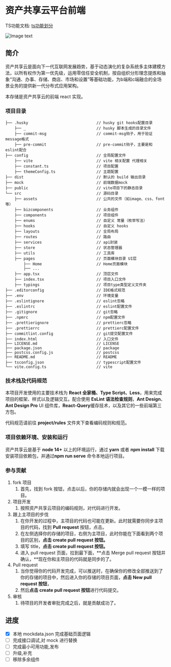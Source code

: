 # 资产共享云平台前端

TS功能文档: [ts功能划分](https://docs.qq.com/sheet/DQ2JhZGtJZFlsWWln)


![Image text](https://user-images.githubusercontent.com/8328012/201800690-9f5e989e-4ed3-4817-85b9-b594ac89fd31.png)

## 简介

资产共享云是面向下一代互联网发展趋势，基于动态演化的复杂系统多主体建模方法，以所有权作为第一优先级，运用零信任安全机制，按自组织分形理念提炼和抽象“沟通、办事、存储、商店、市场和设置”等基础功能，为b端和c端融合的全场景业务的提供新一代分布式应用架构。    

本存储是资产共享云的前端 react 实现。

### 项目目录

```
├── .husky                              // husky git hooks配置目录
    ├── _                               // husky 脚本生成的目录文件
    ├── commit-msg                      // commit-msg钩子，用于验证 message格式
    ├── pre-commit                      // pre-commit钩子，主要是和eslint配合
├── config                              // 全局配置文件
    ├── vite                            // vite 相关配置 代理相关
    ├── constant.ts                     // 项目配置
    ├── themeConfig.ts                  // 主题配置
├── dist                                // 默认的 build 输出目录
├── mock                                // 前端数据mock
├── public                              // vite项目下的静态目录
└── src                                 // 源码目录
    ├── assets                          // 公共的文件（如image、css、font等）
    ├── bizcomponents                   // 业务组件
    ├── components                      // 项目组件
    ├── enums                           // 自定义 常量（枚举写法）
    ├── hooks                           // 自定义 hooks
    ├── layouts                         // 全局布局
    ├── routes                          // 路由
    ├── services                        // api封装
    ├── store                           // 状态管理器
    ├── utils                           // 工具库
    ├── pages                           // 页面模块目录 UI层
        ├── Home                        // Home页面模块
        ├── ...
    ├── app.tsx                         // 顶层文件
    ├── index.tsx                       // 项目入口文件
    ├── typings                         // 项目type类型定义文件夹
├── .editorconfig                       // IDE格式规范
├── .env                                // 环境变量
├── .eslintignore                       // eslint忽略
├── .eslintrc                           // eslint配置文件
├── .gitignore                          // git忽略
├── .npmrc                              // npm配置文件
├── .prettierignore                     // prettierc忽略
├── .prettierrc                         // prettierc配置文件
├── commitlint.config                   // git提交配置文件
├── index.html                          // 入口文件
├── LICENSE.md                          // LICENSE
├── package.json                        // package
├── postcss.config.js                   // postcss
├── README.md                           // README
├── tsconfig.json                       // typescript配置文件
└── vite.config.ts                      // vite
```

### 技术栈及代码规范

 本项目开发使用的主要技术栈为 **React 全家桶、Type Script、Less**，用来完成项目的框架、样式以及逻辑交互。配合使用 **EsLint 语法检查规则**，**Ant Design**、**Ant Design Pro** UI 组件库，**React-Query**缓存技术，以及其它的一些前端第三方包。

代码规范请前往 **project/rules** 文件夹下查看编码规则和规范。

### 项目依赖环境、安装和运行

资产共享云是基于 **node 14+** 以上的环境运行，通过 **yarn** 或者 **npm install** 下载安装项目依赖包，并通过**npm run serve** 命令本地运行项目。

### 参与贡献

1. fork 项目
   1. 首先，找到 fork 按钮，点击以后，你的存储内就会出现一个一模一样的项目。
2. 项目开发
   1. 按照资产共享云项目的编码规则，对代码进行开发。
3. 跟上主项目的步伐
   1. 在你开发的过程中，主项目的代码也可能在更新。此时就需要你同步主项目的代码，找到 **Pull request** 按钮，点击。
   2. 在左侧选择你的存储的项目，右侧为主项目，此时你能在下面看到两个项目的区别，**点击 create pull request 按钮。**
   3. 填写 title，**点击 create pull request 按钮。**
   4. 进入 pull request 页面，拉到最下面，**点击 Merge pull request 按钮并确认，**现在你和主项目的代码就是同步的了。
4. Pull request
   1. 当你觉得你的代码开发完成，可以推送时，在确保你的修改全部推送到了你的存储的项目中，然后进入你的存储的项目页面，**点击 New pull request 按钮**，
   2. 然后**点击 create pull request 按钮**进行代码提交。
5. 审核
   1. 待项目的开发者审批完成之后，就是贡献成功了。

## 进度

- [x] 本地 mockdata.json 完成基础页面逻辑
- [ ] 完成接口调试,对 mock 进行替换
- [ ] 完成最小可用功能,发布
- [ ] 升级,补充
- [ ] 移除多余组件
